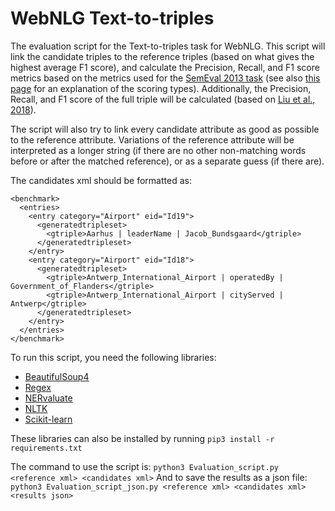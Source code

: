 # WebNLG Text-to-triples

The evaluation script for the Text-to-triples task for WebNLG. This script will link the candidate triples to the reference triples (based on what gives the highest average F1 score), and calculate the Precision, Recall, and F1 score metrics based on the metrics used for the [SemEval 2013 task](https://www.cs.york.ac.uk/semeval-2013/task9/data/uploads/semeval_2013-task-9_1-evaluation-metrics.pdf) (see also [this page](https://github.com/ivyleavedtoadflax/nervaluate) for an explanation of the scoring types). Additionally, the Precision, Recall, and F1 score of the full triple will be calculated (based on [Liu et al., 2018](https://arxiv.org/abs/1807.01763)).

The script will also try to link every candidate attribute as good as possible to the reference attribute. Variations of the reference attribute will be interpreted as a longer string (if there are no other non-matching words before or after the matched reference), or as a separate guess (if there are).

The candidates xml should be formatted as:

```
<benchmark>
  <entries>
    <entry category="Airport" eid="Id19">
      <generatedtripleset>
        <gtriple>Aarhus | leaderName | Jacob_Bundsgaard</gtriple>
      </generatedtripleset>
    </entry>
    <entry category="Airport" eid="Id18">
      <generatedtripleset>
        <gtriple>Antwerp_International_Airport | operatedBy | Government_of_Flanders</gtriple>
        <gtriple>Antwerp_International_Airport | cityServed | Antwerp</gtriple>
      </generatedtripleset>
    </entry>
  </entries>
</benchmark>
```

To run this script, you need the following libraries:

- [BeautifulSoup4](https://pypi.org/project/beautifulsoup4/)
- [Regex](https://pypi.org/project/regex/)
- [NERvaluate](https://github.com/ivyleavedtoadflax/nervaluate)
- [NLTK](https://www.nltk.org/install.html)
- [Scikit-learn](https://scikit-learn.org/stable/install.html)

These libraries can also be installed by running ```pip3 install -r requirements.txt```


The command to use the script is: ```python3 Evaluation_script.py <reference xml> <candidates xml>```
And to save the results as a json file: ```python3 Evaluation_script_json.py <reference xml> <candidates xml> <results json>```
